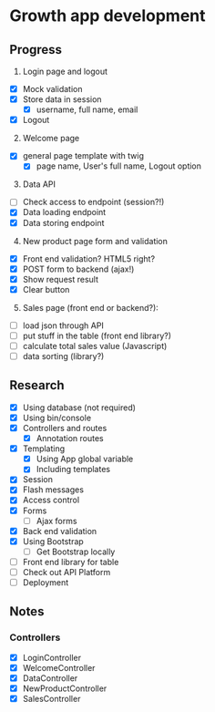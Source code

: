 # Growth app development

## Progress

1. Login page and logout
- [x] Mock validation
- [x] Store data in session
  - [x] username, full name, email
- [x] Logout
2. Welcome page
- [x] general page template with twig
  - [x] page name, User's full name, Logout option
3. Data API
- [ ] Check access to endpoint (session?!)
- [x] Data loading endpoint
- [x] Data storing endpoint
4. New product page form and validation
- [x] Front end validation? HTML5 right?
- [x] POST form to backend (ajax!)
- [x] Show request result
- [x] Clear button

5. Sales page (front end or backend?):
- [ ] load json through API
- [ ] put stuff in the table (front end library?)
- [ ] calculate total sales value (Javascript)
- [ ] data sorting (library?)

## Research
 - [x] Using database (not required)
 - [x] Using bin/console
 - [x] Controllers and routes
   - [x] Annotation routes
 - [x] Templating
   - [x] Using App global variable
   - [x] Including templates
 - [x] Session
 - [x] Flash messages
 - [x] Access control
 - [x] Forms
   - [ ] Ajax forms
 - [x] Back end validation
 - [x] Using Bootstrap
   - [ ] Get Bootstrap locally
 - [ ] Front end library for table
 - [ ] Check out API Platform
 - [ ] Deployment

## Notes
### Controllers
- [x] LoginController
- [x] WelcomeController
- [x] DataController
- [x] NewProductController
- [x] SalesController